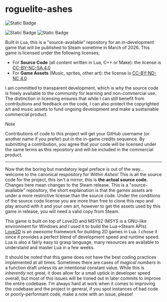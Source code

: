 # roguelite-ashes

![Static Badge](https://img.shields.io/badge/Built_with-Lua-blue?logo=lua&logoColor=%23FFFFFF)

![Static Badge](https://img.shields.io/badge/Source_Code-CC--BY--NC--SA--4.0-white?logo=creativecommons&logoColor=%23FFFFFF)
![Static Badge](https://img.shields.io/badge/Game_Assets-CC--BY--ND--NC--4.0-white?logo=creativecommons&logoColor=%23FFFFFF)

Built in Lua, this is a "source-available" repository for an in-development game that will be published to Steam sometime in March of 2026. This game is licensed under the following licenses;
 - For **Source Code** (all content written in Lua, C++ or Make): the license is [CC-BY-NC-SA 4.0](https://creativecommons.org/licenses/by-nc-sa/4.0/)
 - For **Game Assets** (Music, sprites, other art): the license is [CC-BY-ND-NC 4.0](https://creativecommons.org/licenses/by-nc-nd/4.0/)

I am committed to transparent development, which is why the source code is freely available to the community for learning and non-commercial use. The distinction in licensing ensures that while I can still benefit from contributions and feedback on the code, I can also protect the copyrighted art and music assets to fund ongoing development and make a sustainable commercial product.

> [!NOTE]
> Contributions of code to this project will get your GitHub username (or another name if you prefer) put in the in-game credits sequence. By submitting a contribution, you agree that your code will be licensed under the same terms as this repository and will be included in the commercial product.

---

Now that the boring but mandatory legal preface is out of the way... welcome to the canonical respository for *Within Ashes!* This is all the source code for the project, this isn't a mirror, this is **the actual source code.** Changes here mean changes to the Steam release. This is a "source-available" repository, the short explaination is that the games assets are under a more restrictive license than the source code. Under the conditions of the source code license you are more than free to clone this repo and play around with it and your own art, however to get the assets used by this game in release, you will need a valid copy from Steam.

This game is built on top of Love2D and MSYS2 (MSYS is a GNU-like environment for Windows and I used it to build the Lua->Steam APIs). [Love2D](https://love2d.org/) is an *awesome* framework for building 2D games in Lua. I chose it since it provides a perfect blend of development speed and runtime speed. Lua is also a fairly easy to grasp language, many resources are available to understand and master Lua in a few weeks.

It should be noted that this game does *not* have the best coding practices implemented at all times. Sometimes there are cases of *magical numbers* in a function draft unless its an intentional constant value. While this is *inherently* not great, it does allow for a small uptick in developer speed overall, but most of this issues will be ironed out in later commits to improve the entire codebase. I'm always hard at work when it comes to improving the codebase and the project in general, if you spot instances of bad code or poorly-performant code, make a note with an issue, please!
